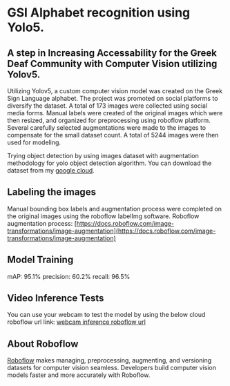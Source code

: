# GSl Alphabet recognition using Yolo5. 
## A step in Increasing Accessability for the Greek Deaf Community with Computer Vision utilizing Yolov5.

Utilizing Yolov5, a custom computer vision model was created on the Greek Sign Language alphabet. The project was promoted on social platforms to diversify the dataset. A total of 173 images were collected using social media forms. Manual labels were created of the original images which were then resized, and organized for preprocessing using roboflow platform. Several carefully selected augmentations were made to the images to compensate for the small dataset count. A total of 5244 images were then used for modeling. 

Trying object detection by using images dataset with  augmentation methodology for yolo object detection algorithm.
You can download the dataset from my [google cloud](https://drive.google.com/file/d/1ENvL_MK5s3vByZ3ExYS3vRudJvT_-tva/view?usp=sharing).

## Labeling the images
Manual bounding box labels and augmentation process were completed on the original images using the roboflow labelImg software.
Roboflow augmentation process: [https://docs.roboflow.com/image-transformations/image-augmentation](https://docs.roboflow.com/image-transformations/image-augmentation)

## Model Training
mAP: 95.1%
precision: 60.2%
recall: 96.5%


 ## Video Inference Tests  
You can use your webcam to test the model by using the below cloud roboflow url link: 
[webcam inference roboflow url](https://demo.roboflow.com/gsl-fingerspelling/5?publishable_key=rf_Aq2kd1MKvqCTI0spCCEk)

## About Roboflow
[Roboflow](https://roboflow.ai/)  makes managing, preprocessing, augmenting, and versioning datasets for computer vision seamless.
Developers build computer vision models faster and more accurately with Roboflow.
